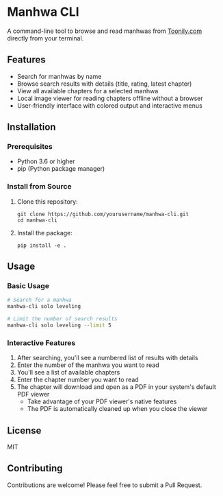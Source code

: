 # Manhwa CLI

A command-line tool to browse and read manhwas from [Toonily.com](https://toonily.com) directly from your terminal.

## Features

- Search for manhwas by name
- Browse search results with details (title, rating, latest chapter)
- View all available chapters for a selected manhwa
- Local image viewer for reading chapters offline without a browser
- User-friendly interface with colored output and interactive menus

## Installation

### Prerequisites

- Python 3.6 or higher
- pip (Python package manager)

### Install from Source

1. Clone this repository:
   ```
   git clone https://github.com/yourusername/manhwa-cli.git
   cd manhwa-cli
   ```

2. Install the package:
   ```
   pip install -e .
   ```

## Usage

### Basic Usage

```bash
# Search for a manhwa
manhwa-cli solo leveling

# Limit the number of search results
manhwa-cli solo leveling --limit 5
```

### Interactive Features

1. After searching, you'll see a numbered list of results with details
2. Enter the number of the manhwa you want to read
3. You'll see a list of available chapters
4. Enter the chapter number you want to read
5. The chapter will download and open as a PDF in your system's default PDF viewer
   - Take advantage of your PDF viewer's native features
   - The PDF is automatically cleaned up when you close the viewer


## License

MIT

## Contributing

Contributions are welcome! Please feel free to submit a Pull Request. 